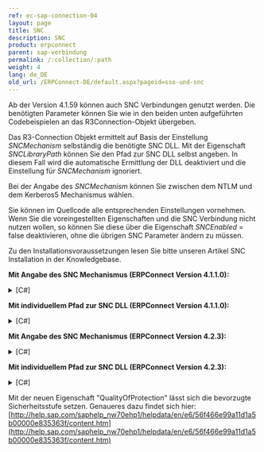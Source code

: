 ```yaml
---
ref: ec-sap-connection-04
layout: page
title: SNC
description: SNC
product: erpconnect
parent: sap-verbindung
permalink: /:collection/:path
weight: 4
lang: de_DE
old_url: /ERPConnect-DE/default.aspx?pageid=sso-und-snc
---
```


Ab der Version 4.1.59 können auch SNC Verbindungen genutzt werden. Die benötigten Parameter können Sie wie in den beiden unten aufgeführten Codebeispielen an das R3Connection-Objekt übergeben.


Das R3-Connection Objekt ermittelt auf Basis der Einstellung *SNCMechanism*  selbständig die benötigte SNC DLL. Mit der Eigenschaft *SNCLibraryPath* können Sie den Pfad zur SNC DLL selbst angeben. In diesem Fall wird die automatische Ermittlung der DLL deaktiviert und die Einstellung für *SNCMechanism* ignoriert. 

Bei der Angabe des *SNCMechanism*  können Sie zwischen dem NTLM und dem Kerberos5 Mechanismus wählen. 

Sie können im Quellcode alle entsprechenden Einstellungen vornehmen. Wenn Sie die voreingestellten Eigenschaften und die SNC Verbindung nicht nutzen wollen, so können Sie diese über die Eigenschaft *SNCEnabled* = false deaktivieren, ohne die übrigen SNC Parameter ändern zu müssen.

Zu den Installationsvoraussetzungen lesen Sie bitte unseren Artikel SNC Installation in der Knowledgebase.

**Mit Angabe des SNC Mechanismus (ERPConnect Version 4.1.1.0):**

<details>
<summary>[C#]</summary>
{% highlight csharp %}
using (R3Connection con = new R3Connection()) 
{
	con.Host = "duncan";
	con.SystemNumber = 7;
	con.Client = "800";
	con.Language = "DE";
	con.SNCPartnerName = "p:SAPServiceNSP@THEOBALD";
	con.SNCMechanism = SNCMechanism.NTLM;
	con.SNCEnabled = true;
	con.Open();
	// do something with con
}
{% endhighlight %}
</details>

**Mit individuellem Pfad zur SNC DLL (ERPConnect Version 4.1.1.0):**

<details>
<summary>[C#]</summary>
{% highlight csharp %}
using (R3Connection con = new R3Connection())
{
	con.Host = "duncan";
	con.SystemNumber = 7;
	con.Client = "800";
	con.Language = "DE";
	con.SNCPartnerName = "p:SAPServiceNSP@THEOBALD";
	con.SNCLibraryPath = @"C:\Windows\SysWOW64\sncgss32.dll";
	con.SNCEnabled = true;
	con.Open();
	// do something with con
}
{% endhighlight %}
</details>

**Mit Angabe des SNC Mechanismus (ERPConnect Version 4.2.3):**

<details>
<summary>[C#]</summary>
{% highlight csharp %}
using (R3Connection con = new R3Connection())
{
    con.Host = "duncan";
    con.SystemNumber = 7;
    con.Client = "800";
    con.Language = "DE";
    con.SNCSettings.Enabled = true;
    con.SNCSettings.PartnerName = "p:SAPServiceNSP@THEOBALD";
    con.SNCSettings.Mechanism = SNCMechanism.NTLM;
    con.SNCSettings.QualityOfProtection = SNCQualityOfProtection.Maximum;
    con.Open();
    // do something with con
}
{% endhighlight %}
</details>

**Mit individuellem Pfad zur SNC DLL (ERPConnect Version 4.2.3):**

<details>
<summary>[C#]</summary>
{% highlight csharp %}
using (R3Connection con = new R3Connection())
{
    con.Host = "duncan";
    con.SystemNumber = 7;
    con.Client = "800";
    con.Language = "DE";
    con.SNCSettings.Enabled = true;
    con.SNCSettings.PartnerName = "p:SAPServiceNSP@THEOBALD";
    con.SNCSettings.LibraryPath = @"C:\Windows\SysWOW64\sncgss32.dll";
    con.SNCSettings.QualityOfProtection = SNCQualityOfProtection.Maximum;
    con.Open();
    // do something with con
}
{% endhighlight %}
</details>

Mit der neuen Eigenschaft "QualityOfProtection" lässt sich die bevorzugte Sicherheitsstufe setzen. Genaueres dazu findet sich hier: [http://help.sap.com/saphelp_nw70ehp1/helpdata/en/e6/56f466e99a11d1a5b00000e835363f/content.htm](http://help.sap.com/saphelp_nw70ehp1/helpdata/en/e6/56f466e99a11d1a5b00000e835363f/content.htm)